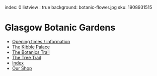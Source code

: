 index: 0
listview : true
background: botanic-flower.jpg
sku: 1908931515

# Glasgow Botanic Gardens

* [Opening times / information](contents/info/opening.html)
* [The Kibble Palace](contents/trail/kibble-palace.html)
* [The Botanics Trail](tours/botanics-trail.html)
* [The Tree Trail](tours/tree-trail.html)
* [Index](search.html)
* [Our Shop](store.html)


